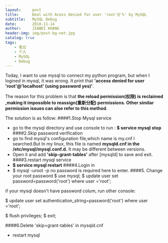 ```yaml
---
layout:     post
title:      Deal with Acess denied for user 'root'@'%' by MySQL
subtitle:   MySQL Debug
date:       2018-11-14
author:     JIAWEI HUANG
header-img: img/post-bg-net.jpg
catalog: true
tags:
    - 笔记
    - 个人
    - MySQL
    - Debug
---
```


Today, I want to use mysql to connect my python program, but when I logined in mysql, it was wrong.  It print that 
**'access denied for user 'root'@'localhost' (using password yes)'**. 

The reason for this problem is that 
**the reload permission(权限) is reclaimed ,making it impossible to reassign(重新分配) permissions. Other similar permission issues can alse refer to this method**.

The solution is as follow:
####1.Stop Mysql service
* go to the mysql directory and use console to run :
**$ service mysql stop**
####2.Skip password verification
* go to find mysql's configuration file,which name is my.cnf I searched.But In my linux, this file is named **mysqld.cnf in the /etc/mysql/mysql.conf.d.** It may be different between versions.
* Open it and add **'skip-grant-tables'** after [mysqld] to save and exit.
####3.restart mysql service
* **$ service mysql restart**
####4.Login in
* $ mysql -uroot -p
no password is required here to enter.
####5. Change your root password
$ use mysql;
$ update user set password=password('root') where user ='root';

if your mysql doesn't have password colum, run other console:

$ update user set authentication_string=password('root') where user ='root';

$ flush privileges;
$ exit;

####6.Delete 'skip=grant-tables' in mysqld.cnf
* restart mysql

